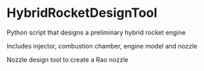 # HybridRocketDesignTool

Python script that designs a preliminary hybrid rocket engine 

Includes injector, combustion chamber, engine model and nozzle 

Nozzle design tool to create a Rao nozzle 
